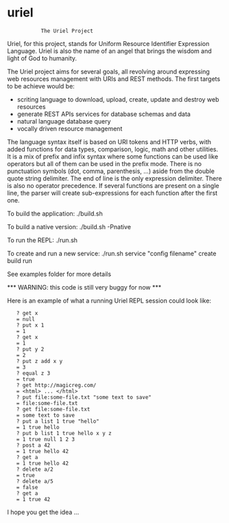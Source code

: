 # uriel

               The Uriel Project
               
Uriel, for this project, stands for Uniform Resource Identifier Expression Language. Uriel is also the name of an angel that brings the wisdom and light of God to humanity. 

The Uriel project aims for several goals, all revolving around expressing web resources management with URIs and REST methods. The first targets to be achieve would be:
- scriting language to download, upload, create, update and destroy web resources
- generate REST APIs services for database schemas and data
- natural language database query
- vocally driven resource management

The language syntax itself is based on URI tokens and HTTP verbs, with added functions for data types, comparison, logic, math and other utilities. It is a mix of prefix and infix syntax where some functions can be used like operators but all of them can be used in the prefix mode. There is no punctuation symbols (dot, comma, parenthesis, ...) aside from the double quote string delimiter. The end of line is the only expression delimiter. There is also no operator precedence. If several functions are present on a single line, the parser will create sub-expressions for each function after the first one.

To build the application: ./build.sh

To build a native version: ./build.sh -Pnative

To run the REPL: ./run.sh

To create and run a new service: ./run.sh service "config filename" create build run

See examples folder for more details

*** WARNING: this code is still very buggy for now ***

Here is an example of what a running Uriel REPL session could look like:
```
   ? get x
   = null
   ? put x 1
   = 1
   ? get x
   = 1
   ? put y 2
   = 2
   ? put z add x y
   = 3
   ? equal z 3
   = true
   ? get http://magicreg.com/
   = <html> ... </html>
   ? put file:some-file.txt "some text to save"
   = file:some-file.txt
   ? get file:some-file.txt
   = some text to save
   ? put a list 1 true "hello"
   = 1 true hello
   ? put b list 1 true hello x y z
   = 1 true null 1 2 3
   ? post a 42
   = 1 true hello 42
   ? get a
   = 1 true hello 42
   ? delete a/2
   = true
   ? delete a/5
   = false
   ? get a
   = 1 true 42
```

I hope you get the idea ...



